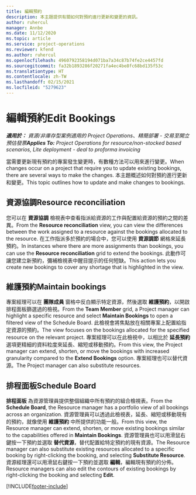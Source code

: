 ```yaml
---
title: 編輯預約
description: 本主題提供有關如何對預約進行更新和變更的資訊。
author: ruhercul
manager: Annbe
ms.date: 11/12/2020
ms.topic: article
ms.service: project-operations
ms.reviewer: kfend
ms.author: ruhercul
ms.openlocfilehash: 4960792358194d071ba7a34c87b74fe2ce4457fd
ms.sourcegitcommit: fa32b1893286f20271fa4ec4be8fc68bd135f53c
ms.translationtype: HT
ms.contentlocale: zh-TW
ms.lasthandoff: 02/15/2021
ms.locfileid: "5279623"
---
```

# <a name="edit-bookings"></a><span data-ttu-id="5cc3c-103">編輯預約</span><span class="sxs-lookup"><span data-stu-id="5cc3c-103">Edit Bookings</span></span>

<span data-ttu-id="5cc3c-104">_**適用於：** 資源/非庫存型案例適用的 Project Operations、精簡部署 - 交易至開立預估發票_</span><span class="sxs-lookup"><span data-stu-id="5cc3c-104">_**Applies To:** Project Operations for resource/non-stocked based scenarios, Lite deployment - deal to proforma invoicing_</span></span>


<span data-ttu-id="5cc3c-105">當需要更新現有預約的專案發生變更時，有數種方法可以用來進行變更。</span><span class="sxs-lookup"><span data-stu-id="5cc3c-105">When changes occur on a project that require you to update existing bookings, there are several ways to make the changes.</span></span> <span data-ttu-id="5cc3c-106">本主題概述如何對預約進行更新和變更。</span><span class="sxs-lookup"><span data-stu-id="5cc3c-106">This topic outlines how to update and make changes to bookings.</span></span>

## <a name="resource-reconciliation"></a><span data-ttu-id="5cc3c-107">資源協調</span><span class="sxs-lookup"><span data-stu-id="5cc3c-107">Resource reconciliation</span></span>

<span data-ttu-id="5cc3c-108">您可以在 **資源協調** 檢視表中查看指派給資源的工作與配置給資源的預約之間的差異。</span><span class="sxs-lookup"><span data-stu-id="5cc3c-108">From the **Resource reconciliation** view, you can view the differences between the work assigned to a resource against the bookings allocated to the resource.</span></span> <span data-ttu-id="5cc3c-109">在工作指派多於預約的場合中，您可以使用 **資源調節** 網格來延長預約。</span><span class="sxs-lookup"><span data-stu-id="5cc3c-109">In instances where there are more assignments than bookings, you can use the **Resource reconciliation** grid to extend the bookings.</span></span> <span data-ttu-id="5cc3c-110">此動作可讓您建立新預約，彌補檢視表中醒目提示的任何短缺。</span><span class="sxs-lookup"><span data-stu-id="5cc3c-110">This action lets you create new bookings to cover any shortage that is highlighted in the view.</span></span>

## <a name="maintain-bookings"></a><span data-ttu-id="5cc3c-111">維護預約</span><span class="sxs-lookup"><span data-stu-id="5cc3c-111">Maintain bookings</span></span>

<span data-ttu-id="5cc3c-112">專案經理可以在 **團隊成員** 窗格中反白顯示特定資源，然後選取 **維護預約**，以開啟排程面板篩選過的檢視。</span><span class="sxs-lookup"><span data-stu-id="5cc3c-112">From the **Team Member** grid, a Project manager can highlight a specific resource and select **Maintain Bookings** to open a filtered view of the Schedule Board.</span></span> <span data-ttu-id="5cc3c-113">此檢視會將焦點放在相關專案上配置給指定資源的預約。</span><span class="sxs-lookup"><span data-stu-id="5cc3c-113">The view focuses on the bookings allocated for the specified resource on the relevant project.</span></span> <span data-ttu-id="5cc3c-114">專案經理可以在此檢視中，以相比於 **延長預約** 選項更精細的資料粒度來延長、縮短或移動預約。</span><span class="sxs-lookup"><span data-stu-id="5cc3c-114">From this view, the Project manager can extend, shorten, or move the bookings with increased granularity compared to the **Extend Bookings** option.</span></span> <span data-ttu-id="5cc3c-115">專案經理也可以替代資源。</span><span class="sxs-lookup"><span data-stu-id="5cc3c-115">The Project manager can also substitute resources.</span></span>

## <a name="schedule-board"></a><span data-ttu-id="5cc3c-116">排程面板</span><span class="sxs-lookup"><span data-stu-id="5cc3c-116">Schedule Board</span></span>

<span data-ttu-id="5cc3c-117">**排程面板** 為資源管理員提供整個組織中所有預約的組合檢視表。</span><span class="sxs-lookup"><span data-stu-id="5cc3c-117">From the **Schedule Board**, the Resource manager has a portfolio view of all bookings across an organization.</span></span> <span data-ttu-id="5cc3c-118">資源管理員可以透過此檢視表，延長、縮短或移動現有的預約，就像使用 **維護預約** 中所提供的功能一般。</span><span class="sxs-lookup"><span data-stu-id="5cc3c-118">From this view, the Resource manager can extend, shorten, or move existing bookings similar to the capabilities offered in **Maintain Bookings**.</span></span> <span data-ttu-id="5cc3c-119">資源管理員也可以用滑鼠右鍵按一下預約並選取 **替代資源**，替代配置給特定預約的現有資源。</span><span class="sxs-lookup"><span data-stu-id="5cc3c-119">The Resource manager can also substitute existing resources allocated to a specific booking by right-clicking the booking, and selecting **Substitute Resource**.</span></span> <span data-ttu-id="5cc3c-120">資源經理還可以用滑鼠右鍵按一下預約並選取 **編輯**，編輯現有預約的分佈。</span><span class="sxs-lookup"><span data-stu-id="5cc3c-120">Resource managers can also edit the contours of existing bookings by right-clicking the booking and selecting **Edit**.</span></span>


[!INCLUDE[footer-include](../includes/footer-banner.md)]